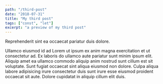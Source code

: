 ```yaml
---
path: "/third-post"
date: "2018-07-31"
title: "My third post"
tags: ["const", "let"]
excerpt: "a preview of my third post"
---
```


Reprehenderit sint ea occaecat pariatur duis dolore.

Ullamco eiusmod id ad Lorem ut ipsum ex anim magna exercitation et ut consectetur ad. Ex laboris do ullamco aute pariatur sunt minim ipsum elit. Aliquip amet ea ullamco commodo aliquip anim nostrud sunt cillum est sit voluptate. Sunt fugiat occaecat sint aliqua eiusmod non dolore. Culpa aliqua labore adipisicing irure consectetur duis sunt irure esse eiusmod proident occaecat sit aute. Dolore cupidatat in aliquip cillum elit duis.